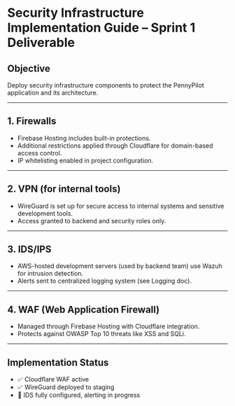 # Security Infrastructure Implementation Guide – Sprint 1 Deliverable

## Objective
Deploy security infrastructure components to protect the PennyPilot application and its architecture.

---

## 1. Firewalls
- Firebase Hosting includes built-in protections.
- Additional restrictions applied through Cloudflare for domain-based access control.
- IP whitelisting enabled in project configuration.

---

## 2. VPN (for internal tools)
- WireGuard is set up for secure access to internal systems and sensitive development tools.
- Access granted to backend and security roles only.

---

## 3. IDS/IPS
- AWS-hosted development servers (used by backend team) use Wazuh for intrusion detection.
- Alerts sent to centralized logging system (see Logging doc).

---

## 4. WAF (Web Application Firewall)
- Managed through Firebase Hosting with Cloudflare integration.
- Protects against OWASP Top 10 threats like XSS and SQLi.

---

## Implementation Status
- ✅ Cloudflare WAF active
- ✅ WireGuard deployed to staging
- 🚧 IDS fully configured, alerting in progress
